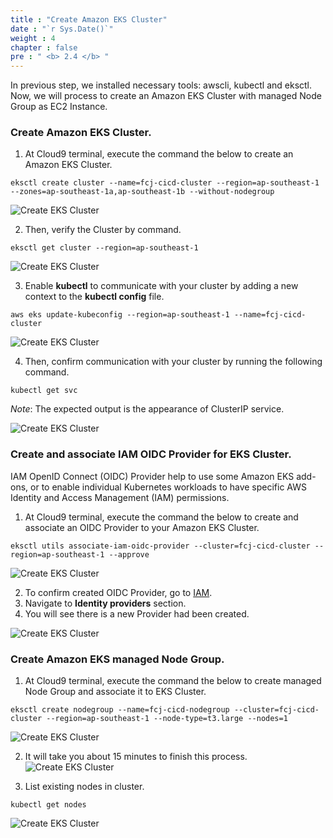 ```yaml
---
title : "Create Amazon EKS Cluster"
date : "`r Sys.Date()`"
weight : 4
chapter : false
pre : " <b> 2.4 </b> "
---
```


In previous step, we installed necessary tools: awscli, kubectl and eksctl. Now, we will process to create an Amazon EKS Cluster with managed Node Group as EC2 Instance.

### Create Amazon EKS Cluster.
1. At Cloud9 terminal, execute the command the below to create an Amazon EKS Cluster.
```
eksctl create cluster --name=fcj-cicd-cluster --region=ap-southeast-1 --zones=ap-southeast-1a,ap-southeast-1b --without-nodegroup
```

![Create EKS Cluster](../../images/2.prerequisites/2.4.createekscluster/2.4.1.createekscluster.png?pc=60pt)

2. Then, verify the Cluster by command.
```
eksctl get cluster --region=ap-southeast-1
```

![Create EKS Cluster](../../images/2.prerequisites/2.4.createekscluster/2.4.2.createekscluster.png?pc=60pt)

3. Enable **kubectl** to communicate with your cluster by adding a new context to the **kubectl config** file.
```
aws eks update-kubeconfig --region=ap-southeast-1 --name=fcj-cicd-cluster
```
![Create EKS Cluster](../../images/2.prerequisites/2.4.createekscluster/2.4.3.createekscluster.png?pc=60pt)

4. Then, confirm communication with your cluster by running the following command.
```
kubectl get svc
```

*Note*: The expected output is the appearance of ClusterIP service. 

![Create EKS Cluster](../../images/2.prerequisites/2.4.createekscluster/2.4.4.createekscluster.png?pc=60pt)


### Create and associate IAM OIDC Provider for EKS Cluster.
IAM OpenID Connect (OIDC) Provider help to use some Amazon EKS add-ons, or to enable individual Kubernetes workloads to have specific AWS Identity and Access Management (IAM) permissions.
1. At Cloud9 terminal, execute the command the below to create and associate an OIDC Provider to your Amazon EKS Cluster.
```
eksctl utils associate-iam-oidc-provider --cluster=fcj-cicd-cluster --region=ap-southeast-1 --approve
```
![Create EKS Cluster](../../images/2.prerequisites/2.4.createekscluster/2.4.5.createekscluster.png?pc=60pt)

2. To confirm created OIDC Provider, go to [IAM](https://us-east-1.console.aws.amazon.com/iam/home?region=ap-southeast-1).
3. Navigate to **Identity providers** section. 
4. You will see there is a new Provider had been created.

![Create EKS Cluster](../../images/2.prerequisites/2.4.createekscluster/2.4.6.createekscluster.png?pc=60pt)

### Create Amazon EKS managed Node Group.
1. At Cloud9 terminal, execute the command the below to create managed Node Group and associate it to EKS Cluster.
```
eksctl create nodegroup --name=fcj-cicd-nodegroup --cluster=fcj-cicd-cluster --region=ap-southeast-1 --node-type=t3.large --nodes=1
```

![Create EKS Cluster](../../images/2.prerequisites/2.4.createekscluster/2.4.7.createekscluster.png?pc=60pt)

2. It will take you about 15 minutes to finish this process.
![Create EKS Cluster](../../images/2.prerequisites/2.4.createekscluster/2.4.8.createekscluster.png?pc=60pt)

3. List existing nodes in cluster.
```
kubectl get nodes
```
![Create EKS Cluster](../../images/2.prerequisites/2.4.createekscluster/2.4.9.createekscluster.png?pc=60pt)

